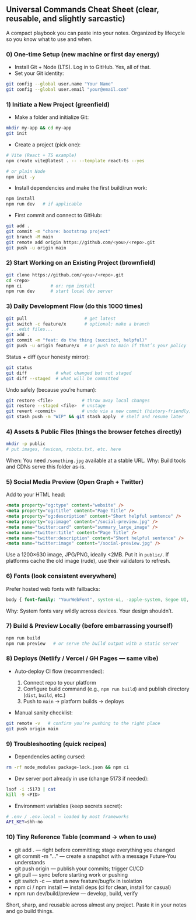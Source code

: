## Universal Commands Cheat Sheet (clear, reusable, and slightly sarcastic)

A compact playbook you can paste into your notes. Organized by lifecycle so you know what to use and when.

### 0) One‑time Setup (new machine or first day energy)

- Install Git + Node (LTS). Log in to GitHub. Yes, all of that.
- Set your Git identity:
```bash
git config --global user.name "Your Name"
git config --global user.email "your@email.com"
```

### 1) Initiate a New Project (greenfield)

- Make a folder and initialize Git:
```bash
mkdir my-app && cd my-app
git init
```

- Create a project (pick one):
```bash
# Vite (React + TS example)
npm create vite@latest . -- --template react-ts --yes

# or plain Node
npm init -y
```

- Install dependencies and make the first build/run work:
```bash
npm install
npm run dev   # if applicable
```

- First commit and connect to GitHub:
```bash
git add .
git commit -m "chore: bootstrap project"
git branch -M main
git remote add origin https://github.com/<you>/<repo>.git
git push -u origin main
```

### 2) Start Working on an Existing Project (brownfield)

```bash
git clone https://github.com/<you>/<repo>.git
cd <repo>
npm ci           # or: npm install
npm run dev      # start local dev server
```

### 3) Daily Development Flow (do this 1000 times)

```bash
git pull                      # get latest
git switch -c feature/x       # optional: make a branch
# ...edit files...
git add .
git commit -m "feat: do the thing (succinct, helpful)"
git push -u origin feature/x  # or push to main if that’s your policy
```

Status + diff (your honesty mirror):
```bash
git status
git diff           # what changed but not staged
git diff --staged  # what will be committed
```

Undo safely (because you’re human):
```bash
git restore <file>           # throw away local changes
git restore --staged <file>  # unstage
git revert <commit>          # undo via a new commit (history-friendly)
git stash push -m "WIP" && git stash apply  # shelf and resume later
```

### 4) Assets & Public Files (things the browser fetches directly)

```bash
mkdir -p public
# put images, favicon, robots.txt, etc. here
```
When: You need `/something.jpg` available at a stable URL. Why: Build tools and CDNs serve this folder as-is.

### 5) Social Media Preview (Open Graph + Twitter)

Add to your HTML head:
```html
<meta property="og:type" content="website" />
<meta property="og:title" content="Page Title" />
<meta property="og:description" content="Short helpful sentence" />
<meta property="og:image" content="/social-preview.jpg" />
<meta name="twitter:card" content="summary_large_image" />
<meta name="twitter:title" content="Page Title" />
<meta name="twitter:description" content="Short helpful sentence" />
<meta name="twitter:image" content="/social-preview.jpg" />
```
Use a 1200×630 image, JPG/PNG, ideally <2MB. Put it in `public/`.
If platforms cache the old image (rude), use their validators to refresh.

### 6) Fonts (look consistent everywhere)

Prefer hosted web fonts with fallbacks:
```css
body { font-family: "YourWebFont", system-ui, -apple-system, Segoe UI, Roboto, Arial, sans-serif; }
```
Why: System fonts vary wildly across devices. Your design shouldn’t.

### 7) Build & Preview Locally (before embarrassing yourself)

```bash
npm run build
npm run preview   # or serve the build output with a static server
```

### 8) Deploys (Netlify / Vercel / GH Pages — same vibe)

- Auto‑deploy CI flow (recommended):
  1) Connect repo to your platform
  2) Configure build command (e.g., `npm run build`) and publish directory (`dist`, `build`, etc.)
  3) Push to `main` → platform builds → deploys

- Manual sanity checklist:
```bash
git remote -v   # confirm you’re pushing to the right place
git push origin main
```

### 9) Troubleshooting (quick recipes)

- Dependencies acting cursed:
```bash
rm -rf node_modules package-lock.json && npm ci
```

- Dev server port already in use (change 5173 if needed):
```bash
lsof -i :5173 | cat
kill -9 <PID>
```

- Environment variables (keep secrets secret):
```bash
# .env / .env.local – loaded by most frameworks
API_KEY=shh-no
```

### 10) Tiny Reference Table (command → when to use)

- git add . — right before committing; stage everything you changed
- git commit -m "…" — create a snapshot with a message Future‑You understands
- git push origin <branch> — publish your commits; trigger CI/CD
- git pull — sync before starting work or pushing
- git switch -c <branch> — start a new feature/bugfix in isolation
- npm ci / npm install — install deps (ci for clean, install for casual)
- npm run dev/build/preview — develop, build, verify

Short, sharp, and reusable across almost any project. Paste it in your notes and go build things.


